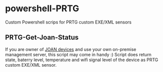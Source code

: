 # powershell-PRTG

Custom Powershell scrips for PRTG custom EXE/XML sensors

## PRTG-Get-Joan-Status

If you are owner of [JOAN devices](https://getjoan.com/products/) and use your own on-premise management server, this script may come in handy :)
Script does return state, baterry level, temperature and wifi signal level of the device as PRTG custom EXE/XML sensor.
